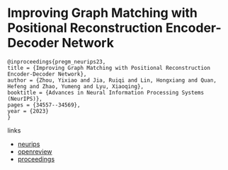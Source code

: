 # Improving Graph Matching with Positional Reconstruction Encoder-Decoder Network

```
@inproceedings{pregm_neurips23,
title = {Improving Graph Matching with Positional Reconstruction Encoder-Decoder Network},
author = {Zhou, Yixiao and Jia, Ruiqi and Lin, Hongxiang and Quan, Hefeng and Zhao, Yumeng and Lyu, Xiaoqing},
booktitle = {Advances in Neural Information Processing Systems (NeurIPS)},
pages = {34557--34569},
year = {2023}
}
```

links
- [neurips](https://nips.cc/Conferences/2023/Schedule?showEvent=72974)
- [openreview](https://openreview.net/forum?id=28RTu9MOT6)
- [proceedings](https://papers.nips.cc//paper_files/paper/2023/hash/6cd3ac24cdb789beeaa9f7145670fcae-Abstract-Conference.html)
